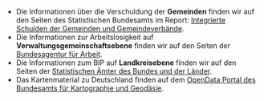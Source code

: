 - Die Informationen über die Verschuldung der **Gemeinden** finden wir auf den Seiten des Statistischen Bundesamts im Report: [Integrierte Schulden der Gemeinden und Gemeindeverbände](https://www.statistikportal.de/de/veroeffentlichungen/integrierte-schulden-der-gemeinden-und-gemeindeverbaende).
- Die Informationen zur Arbeitslosigkeit auf **Verwaltungsgemeinschaftsebene** finden wir auf den Seiten der [Bundesagentur für Arbeit](https://statistik.arbeitsagentur.de/Navigation/Statistik/Statistik-nach-Themen/Arbeitslose-und-gemeldetes-Stellenangebot/Arbeitslose/Arbeitslose-Nav.html).
- Die Informationen zum BIP auf **Landkreisebene** finden wir auf den Seiten der [Statistischen Ämter des Bundes und der Länder](https://www.statistik-bw.de/VGRdL/ueberVGR.jsp).
- Das Kartenmaterial zu Deutschland finden auf dem [OpenData Portal des Bundesamts für Kartographie und Geodäsie](https://gdz.bkg.bund.de/index.php/default/open-data/verwaltungsgebiete-1-250-000-ebenen-stand-01-01-vg250-ebenen-01-01.html).


